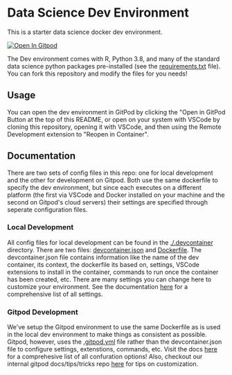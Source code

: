 # Data Science Dev Environment
This is a starter data science docker dev environment.

[![Open In Gitpod](https://gitpod.io/button/open-in-gitpod.svg)](https://gitpod.io/#https://github.com/ANRGUSC/data_science_workspace)

The Dev environment comes with R, Python 3.8, and many of the standard 
data science python packages pre-installed (see the 
[requirements.txt](./requirements.txt) file).
You can fork this repository and modify the files for you needs!

## Usage
You can open the dev environment in GitPod by clicking the "Open in GitPod Button at the top of this README, or open on your system with VSCode by cloning this repository, opening it with VSCode, and then using the Remote Development extension to "Reopen in Container".

## Documentation
There are two sets of config files in this repo: one for local development and the other for development on Gitpod. 
Both use the same dockerfile to specify the dev environment, but since each executes on a different platform (the first via VSCode and Docker installed on your machine and the second on Gitpod's cloud servers) their settings are specified through seperate configuration files. 

### Local Development
All config files for local development can be found in the [./.devcontainer](./.devcontainer) directory. 
There are two files: [devcontainer.json](./.devcontainer/devcontainer.json) and [Dockerfile](./.devcontainer/Dockerfile).
The devcontainer.json file contains information like the name of the dev container, its context, the dockerfile its based on, settings, VSCode extensions to install in the container, commands to run once the container has been created, etc. 
There are many settings you can change here to customize your environment.
See the documentation [here](https://code.visualstudio.com/docs/remote/devcontainerjson-reference) for a comprehensive list of all settings.

### Gitpod  Development
We've setup the Gitpod environment to use the same Dockerfile as is used in the local dev environment to make things as consistent as possible. 
Gitpod, however, uses the [.gitpod.yml](./.gitpod.yml) file rather than the devcontainer.json file to configure settings, extenstions, commands, etc. 
Visit the docs [here](https://www.gitpod.io/docs/configure) for a comprehesive list of all confuration options!
Also, checkout our internal gitpod docs/tips/tricks repo [here](https://github.com/ANRGUSC/gitpod) for tips on customization.